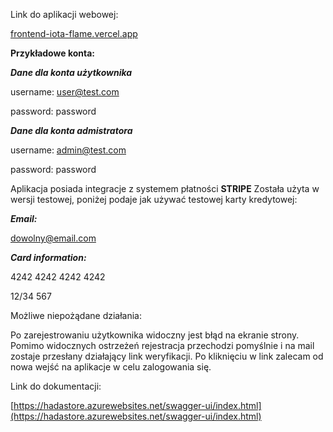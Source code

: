 Link do aplikacji webowej:

[frontend-iota-flame.vercel.app](https://frontend-iota-flame.vercel.app/)

**Przykładowe konta:**

_**Dane dla konta użytkownika**_

username: user@test.com

password: password

**_Dane dla konta admistratora_**

username: admin@test.com

password: password


Aplikacja posiada integracje z systemem płatności **STRIPE**
Została użyta w wersji testowej, poniżej podaje jak używać testowej karty kredytowej:

**_Email:_**

dowolny@email.com

**_Card information:_**

4242 4242 4242 4242

12/34   567


Możliwe niepożądane działania:

Po zarejestrowaniu użytkownika widoczny jest błąd na ekranie strony.
Pomimo widocznych ostrzeżeń rejestracja przechodzi pomyślnie i na mail zostaje przesłany działający link weryfikacji.
Po kliknięciu w link zalecam od nowa wejść na aplikacje w celu zalogowania się.

Link do dokumentacji:

[https://hadastore.azurewebsites.net/swagger-ui/index.html](https://hadastore.azurewebsites.net/swagger-ui/index.html)